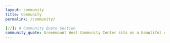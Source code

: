 ```yaml
---
layout: community
title: Community
permalink: /community/

[//]: # Community Quote Section
community_quote: Greenmount West Community Center sits on a beautiful campus filled with resources and maker spaces
---
```

